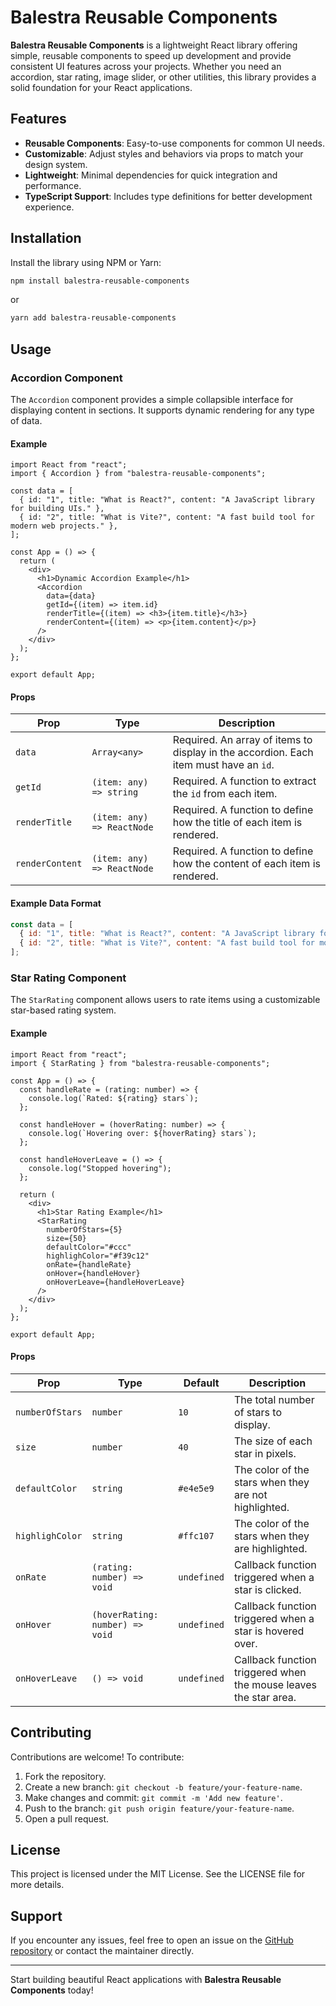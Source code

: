 # Balestra Reusable Components

**Balestra Reusable Components** is a lightweight React library offering simple, reusable components to speed up development and provide consistent UI features across your projects. Whether you need an accordion, star rating, image slider, or other utilities, this library provides a solid foundation for your React applications.

## Features

- **Reusable Components**: Easy-to-use components for common UI needs.
- **Customizable**: Adjust styles and behaviors via props to match your design system.
- **Lightweight**: Minimal dependencies for quick integration and performance.
- **TypeScript Support**: Includes type definitions for better development experience.

## Installation

Install the library using NPM or Yarn:

```bash
npm install balestra-reusable-components
```

or

```bash
yarn add balestra-reusable-components
```

## Usage

### Accordion Component

The `Accordion` component provides a simple collapsible interface for displaying content in sections. It supports dynamic rendering for any type of data.

#### Example

```tsx
import React from "react";
import { Accordion } from "balestra-reusable-components";

const data = [
  { id: "1", title: "What is React?", content: "A JavaScript library for building UIs." },
  { id: "2", title: "What is Vite?", content: "A fast build tool for modern web projects." },
];

const App = () => {
  return (
    <div>
      <h1>Dynamic Accordion Example</h1>
      <Accordion
        data={data}
        getId={(item) => item.id}
        renderTitle={(item) => <h3>{item.title}</h3>}
        renderContent={(item) => <p>{item.content}</p>}
      />
    </div>
  );
};

export default App;
```

#### Props

| Prop            | Type                 | Description                                                                         |
|------------------|----------------------|-------------------------------------------------------------------------------------|
| `data`          | `Array<any>`         | Required. An array of items to display in the accordion. Each item must have an `id`. |
| `getId`         | `(item: any) => string` | Required. A function to extract the `id` from each item.                            |
| `renderTitle`   | `(item: any) => ReactNode` | Required. A function to define how the title of each item is rendered.             |
| `renderContent` | `(item: any) => ReactNode` | Required. A function to define how the content of each item is rendered.           |

#### Example Data Format

```javascript
const data = [
  { id: "1", title: "What is React?", content: "A JavaScript library for building UIs." },
  { id: "2", title: "What is Vite?", content: "A fast build tool for modern web projects." },
];
```

### Star Rating Component

The `StarRating` component allows users to rate items using a customizable star-based rating system.

#### Example

```tsx
import React from "react";
import { StarRating } from "balestra-reusable-components";

const App = () => {
  const handleRate = (rating: number) => {
    console.log(`Rated: ${rating} stars`);
  };

  const handleHover = (hoverRating: number) => {
    console.log(`Hovering over: ${hoverRating} stars`);
  };

  const handleHoverLeave = () => {
    console.log("Stopped hovering");
  };

  return (
    <div>
      <h1>Star Rating Example</h1>
      <StarRating
        numberOfStars={5}
        size={50}
        defaultColor="#ccc"
        highlighColor="#f39c12"
        onRate={handleRate}
        onHover={handleHover}
        onHoverLeave={handleHoverLeave}
      />
    </div>
  );
};

export default App;
```

#### Props

| Prop             | Type                  | Default      | Description                                                                           |
|-------------------|-----------------------|--------------|---------------------------------------------------------------------------------------|
| `numberOfStars`   | `number`             | `10`         | The total number of stars to display.                                                 |
| `size`           | `number`             | `40`         | The size of each star in pixels.                                                     |
| `defaultColor`    | `string`             | `#e4e5e9`    | The color of the stars when they are not highlighted.                                |
| `highlighColor`   | `string`             | `#ffc107`    | The color of the stars when they are highlighted.                                    |
| `onRate`          | `(rating: number) => void` | `undefined`  | Callback function triggered when a star is clicked.                                  |
| `onHover`         | `(hoverRating: number) => void` | `undefined` | Callback function triggered when a star is hovered over.                             |
| `onHoverLeave`    | `() => void`         | `undefined`  | Callback function triggered when the mouse leaves the star area.                     |

## Contributing

Contributions are welcome! To contribute:

1. Fork the repository.
2. Create a new branch: `git checkout -b feature/your-feature-name`.
3. Make changes and commit: `git commit -m 'Add new feature'`.
4. Push to the branch: `git push origin feature/your-feature-name`.
5. Open a pull request.

## License

This project is licensed under the MIT License. See the LICENSE file for more details.

## Support

If you encounter any issues, feel free to open an issue on the [GitHub repository](https://github.com/your-username/balestra-reusable-components) or contact the maintainer directly.

---

Start building beautiful React applications with **Balestra Reusable Components** today!